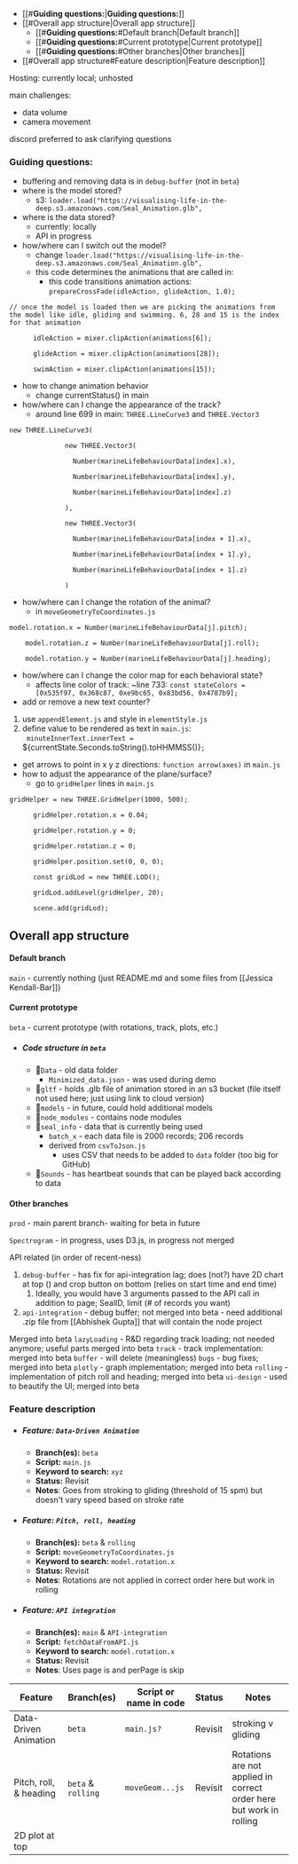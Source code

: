 - [[#**Guiding questions:**|**Guiding questions:**]]
- [[#Overall app structure|Overall app structure]]
	- [[#**Guiding questions:**#Default branch|Default branch]]
	- [[#**Guiding questions:**#Current prototype|Current prototype]]
	- [[#**Guiding questions:**#Other branches|Other branches]]
- [[#Overall app structure#Feature description|Feature description]]

Hosting: currently local; unhosted

main challenges:
- data volume
- camera movement 

discord preferred to ask clarifying questions
### **Guiding questions:**
- buffering and removing data is in `debug-buffer` (not in `beta`)
- where is the model stored? 
	- s3: `loader.load("https://visualising-life-in-the-deep.s3.amazonaws.com/Seal_Animation.glb",`
- where is the data stored?
	- currently: locally
	- API in progress
- how/where can I switch out the model?
	- change `loader.load("https://visualising-life-in-the-deep.s3.amazonaws.com/Seal_Animation.glb",`
	- this code determines the animations that are called in:
		- this code transitions animation actions: `prepareCrossFade(idleAction, glideAction, 1.0);`
```
// once the model is loaded then we are picking the animations from the model like idle, gliding and swimming. 6, 28 and 15 is the index for that animation

      idleAction = mixer.clipAction(animations[6]);

      glideAction = mixer.clipAction(animations[28]);

      swimAction = mixer.clipAction(animations[15]);
```
- how to change animation behavior
	- change currentStatus() in main
- how/where can I change the appearance of the track?
	- around line 699 in main: `THREE.LineCurve3` and `THREE.Vector3`

```
new THREE.LineCurve3(

              new THREE.Vector3(

                Number(marineLifeBehaviourData[index].x),

                Number(marineLifeBehaviourData[index].y),

                Number(marineLifeBehaviourData[index].z)

              ),

              new THREE.Vector3(

                Number(marineLifeBehaviourData[index + 1].x),

                Number(marineLifeBehaviourData[index + 1].y),

                Number(marineLifeBehaviourData[index + 1].z)

              )
```
- how/where can I change the rotation of the animal?
	- in `moveGeometryToCoordinates.js`

```
model.rotation.x = Number(marineLifeBehaviourData[j].pitch);

    model.rotation.z = Number(marineLifeBehaviourData[j].roll);

    model.rotation.y = Number(marineLifeBehaviourData[j].heading);
```

- how/where can I change the color map for each behavioral state?
	- affects line color of track: ~line 733: `const stateColors = [0x535f97, 0x368c87, 0xe9bc65, 0x83bd56, 0x4787b9];`
- add or remove a new text counter?
1) use `appendElement.js` and style in `elementStyle.js`
2) define value to be rendered as text in `main.js`: 
   ` minuteInnerText.innerText = `${currentState.Seconds.toString().toHHMMSS()}`;`
- get arrows to point in x y z directions: `function arrow(axes)` in `main.js`
- how to adjust the appearance of the plane/surface?
	- go to `gridHelper` lines in `main.js`
```
gridHelper = new THREE.GridHelper(1000, 500);

      gridHelper.rotation.x = 0.04;

      gridHelper.rotation.y = 0;

      gridHelper.rotation.z = 0;

      gridHelper.position.set(0, 0, 0);

      const gridLod = new THREE.LOD();

      gridLod.addLevel(gridHelper, 20);

      scene.add(gridLod);
```
## Overall app structure

#### Default branch
`main` - currently nothing (just README.md and some files from [[Jessica Kendall-Bar]])
#### Current prototype
`beta` - current prototype (with rotations, track, plots, etc.)
- ##### Code structure in `beta`
	- 📁`Data` - old data folder
		- `Minimized_data.json` - was used during demo
	- 📁`gltf` - holds .glb file of animation stored in an s3 bucket (file itself not used here; just using link to cloud version)
	- 📁`models` - in future, could hold additional models
	- 📁`node_modules` - contains node modules 
	- 📁`seal_info`  - data that is currently being used
		- `batch_x` - each data file is 2000 records; 206 records
		- derived from `csvToJson.js`
			- uses CSV that needs to be added to `data` folder (too big for GitHub)
	- 📁`Sounds` - has heartbeat sounds that can be played back according to data
#### Other branches
`prod` - main parent branch- waiting for beta in future

`Spectrogram` - in progress, uses D3.js, in progress not merged 

API related (in order of recent-ness)
1) `debug-buffer` - has fix for api-integration lag; does (not?) have 2D chart at top () and crop button on bottom (relies on start time and end time)
	1) Ideally, you would have 3 arguments passed to the API call in addition to page; SealID, limit (# of records you want)
2) `api-integration` - debug buffer; not merged into beta - need additional .zip file from [[Abhishek Gupta]] that will contain the node project

Merged into beta
`lazyLoading` - R&D regarding track loading; not needed anymore; useful parts merged into beta
`track` - track implementation: merged into beta
`buffer` - will delete (meaningless)
`bugs` - bug fixes; merged into beta
`plotly` - graph implementation; merged into beta
`rolling` - implementation of pitch roll and heading; merged into beta
`ui-design` - used to beautify the UI; merged into beta
### Feature description

- ##### Feature: `Data-Driven Animation`
	- **Branch(es):** `beta`
	- **Script:** `main.js`
	- **Keyword to search:** `xyz`
	- **Status:** Revisit
	- **Notes**: Goes from stroking to gliding (threshold of 15 spm) but doesn't vary speed based on stroke rate
- ##### Feature: `Pitch, roll, heading`
	- **Branch(es):** `beta` & `rolling`
	- **Script:** `moveGeometryToCoordinates.js`
	- **Keyword to search:** `model.rotation.x`
	- **Status:** Revisit
	- **Notes**: Rotations are not applied in correct order here but work in rolling
- ##### Feature: `API integration`
	- **Branch(es):** `main` & `API-integration`
	- **Script:** `fetchDataFromAPI.js`
	- **Keyword to search:** `model.rotation.x`
	- **Status:** Revisit
	- **Notes**: Uses page is and perPage is skip


| Feature               | Branch(es)| Script or name in code  | Status  | Notes |
| --------------------- | ----------- | -------  | ------- | ------- |
| Data-Driven Animation | `beta`       | `main.js?` | Revisit | stroking v gliding |
| Pitch, roll, & heading| `beta` & `rolling` | `moveGeom...js` | Revisit | Rotations are not applied in correct order here but work in rolling |
| 2D plot at top        | 